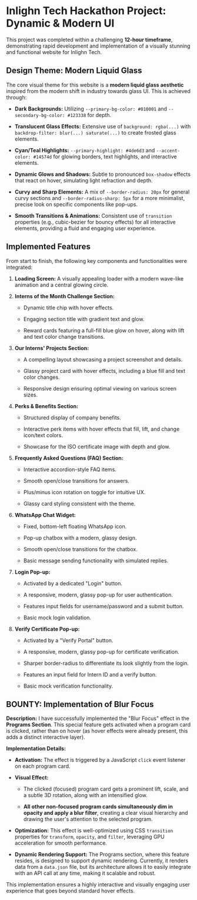 # Inlighn Tech Hackathon Project: Dynamic & Modern UI

This project was completed within a challenging **12-hour timeframe**, demonstrating rapid development and implementation of a visually stunning and functional website for Inlighn Tech.

## Design Theme: Modern Liquid Glass

The core visual theme for this website is a **modern liquid glass aesthetic** inspired from the modern shift in industry towards glass UI. This is achieved through:

* **Dark Backgrounds:** Utilizing `--primary-bg-color: #010001` and `--secondary-bg-color: #123338` for depth.

* **Translucent Glass Effects:** Extensive use of `background: rgba(...)` with `backdrop-filter: blur(...) saturate(...)` to create frosted glass elements.

* **Cyan/Teal Highlights:** `--primary-highlight: #4de6d3` and `--accent-color: #14574d` for glowing borders, text highlights, and interactive elements.

* **Dynamic Glows and Shadows:** Subtle to pronounced `box-shadow` effects that react on hover, simulating light refraction and depth.

* **Curvy and Sharp Elements:** A mix of `--border-radius: 20px` for general curvy sections and `--border-radius-sharp: 5px` for a more minimalist, precise look on specific components like pop-ups.

* **Smooth Transitions & Animations:** Consistent use of `transition` properties (e.g., cubic-bezier for bouncy effects) for all interactive elements, providing a fluid and engaging user experience.

## Implemented Features

From start to finish, the following key components and functionalities were integrated:

1.  **Loading Screen:** A visually appealing loader with a modern wave-like animation and a central glowing circle.

2.  **Interns of the Month Challenge Section:**

    * Dynamic title chip with hover effects.

    * Engaging section title with gradient text and glow.

    * Reward cards featuring a full-fill blue glow on hover, along with lift and text color change transitions.

3.  **Our Interns' Projects Section:**

    * A compelling layout showcasing a project screenshot and details.

    * Glassy project card with hover effects, including a blue fill and text color changes.

    * Responsive design ensuring optimal viewing on various screen sizes.

4.  **Perks & Benefits Section:**

    * Structured display of company benefits.

    * Interactive perk items with hover effects that fill, lift, and change icon/text colors.

    * Showcase for the ISO certificate image with depth and glow.

5.  **Frequently Asked Questions (FAQ) Section:**

    * Interactive accordion-style FAQ items.

    * Smooth open/close transitions for answers.

    * Plus/minus icon rotation on toggle for intuitive UX.

    * Glassy card styling consistent with the theme.

6.  **WhatsApp Chat Widget:**

    * Fixed, bottom-left floating WhatsApp icon.

    * Pop-up chatbox with a modern, glassy design.

    * Smooth open/close transitions for the chatbox.

    * Basic message sending functionality with simulated replies.

7.  **Login Pop-up:**

    * Activated by a dedicated "Login" button.

    * A responsive, modern, glassy pop-up for user authentication.

    * Features input fields for username/password and a submit button.

    * Basic mock login validation.

8.  **Verify Certificate Pop-up:**

    * Activated by a "Verify Portal" button.

    * A responsive, modern, glassy pop-up for certificate verification.

    * Sharper border-radius to differentiate its look slightly from the login.

    * Features an input field for Intern ID and a verify button.

    * Basic mock verification functionality.

## BOUNTY: Implementation of Blur Focus

**Description:** I have successfully implemented the "Blur Focus" effect in the **Programs Section**. This special feature gets activated when a program card is clicked, rather than on hover (as hover effects were already present, this adds a distinct interactive layer).

**Implementation Details:**

* **Activation:** The effect is triggered by a JavaScript `click` event listener on each program card.

* **Visual Effect:**

    * The clicked (focused) program card gets a prominent lift, scale, and a subtle 3D rotation, along with an intensified glow.

    * **All other non-focused program cards simultaneously dim in opacity and apply a blur filter**, creating a clear visual hierarchy and drawing the user's attention to the selected program.

* **Optimization:** This effect is well-optimized using CSS `transition` properties for `transform`, `opacity`, and `filter`, leveraging GPU acceleration for smooth performance.

* **Dynamic Rendering Support:** The Programs section, where this feature resides, is designed to support dynamic rendering. Currently, it renders data from a `data.json` file, but its architecture allows it to easily integrate with an API call at any time, making it scalable and robust.

This implementation ensures a highly interactive and visually engaging user experience that goes beyond standard hover effects.
